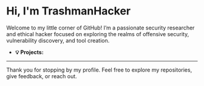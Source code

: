 # Hi, I'm TrashmanHacker

Welcome to my little corner of GitHub! I’m a passionate security researcher and ethical hacker focused on exploring the realms of offensive security, vulnerability discovery, and tool creation.

- **💡 Projects:**

---

Thank you for stopping by my profile. Feel free to explore my repositories, give feedback, or reach out.
